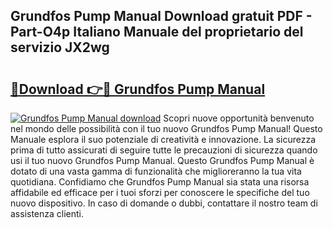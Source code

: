 ## Grundfos Pump Manual Download gratuit PDF - Part-O4p Italiano Manuale del proprietario del servizio JX2wg

# <h2><a href="http://dfffngx.blite.top/?on=Grundfos+Pump+Manual">🔗Download 👉🔴 Grundfos Pump Manual</a></h2>

[![Grundfos Pump Manual download](https://i.imgur.com/lujVjoI.png)](http://dfffngx.blite.top/?on=Grundfos+Pump+Manual)
Scopri nuove opportunità benvenuto nel mondo delle possibilità con il tuo nuovo Grundfos Pump Manual! Questo Manuale esplora il suo potenziale di creatività e innovazione. La sicurezza prima di tutto assicurati di seguire tutte le precauzioni di sicurezza quando usi il tuo nuovo Grundfos Pump Manual. Questo Grundfos Pump Manual è dotato di una vasta gamma di funzionalità che miglioreranno la tua vita quotidiana. Confidiamo che Grundfos Pump Manual sia stata una risorsa affidabile ed efficace per i tuoi sforzi per conoscere le specifiche del tuo nuovo dispositivo. In caso di domande o dubbi, contattare il nostro team di assistenza clienti.

